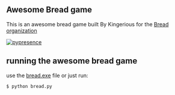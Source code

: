 ## Awesome Bread game

This is an awesome bread game built By Kingerious for the [Bread organization](https://discord.gg/dKaptM4Pgm)

[![pypresence](https://img.shields.io/badge/using-pypresence-00bb88.svg?style=for-the-badge&logo=discord&logoWidth=20)](https://github.com/qwertyquerty/pypresence)


## running the awesome bread game

use the [bread.exe](https://mdxwarriorxop.github.io/bread/) file or just run:

```bash
$ python bread.py
```
